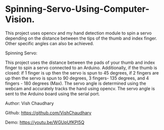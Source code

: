 # Spinning-Servo-Using-Computer-Vision.
This project uses opencv and my hand detection module to spin a servo depending on the distance between the tips of the thumb and index finger. Other specific angles can also be achieved.

 Spinning Servo:

This project uses the distance between the pads of your thumb and index finger to spin a servo connected to
an Arduino. Additionally, if the thumb is closed: if 1 finger is up then the servo is spun to 45 degrees,
if 2 fingers are up then the servo is spun to 90 degrees, 3 fingers- 135 degrees, and 4 fingers - 180 degrees (Max).
The servo angle is determined using the webcam and accurately tracks the hand using opencv. The servo angle is sent
to the Arduino board using the serial port.

Author: Vish Chaudhary

Github: https://github.com/VishChaudhary

Demo: https://youtu.be/WGUpUfKPl5Q
